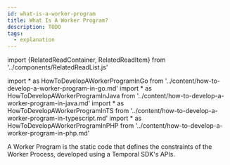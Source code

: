 ```yaml
---
id: what-is-a-worker-program
title: What Is A Worker Program?
description: TODO
tags:
  - explanation
---
```


import {RelatedReadContainer, RelatedReadItem} from '../components/RelatedReadList.js'

<!-- prettier-ignore -->
import * as HowToDevelopAWorkerProgramInGo from '../content/how-to-develop-a-worker-program-in-go.md'
import * as HowToDevelopAWorkerProgramInJava from '../content/how-to-develop-a-worker-program-in-java.md'
import * as HowToDevelopAWorkerProgramInTS from '../content/how-to-develop-a-worker-program-in-typescript.md'
import * as HowToDevelopAWorkerProgramInPHP from '../content/how-to-develop-a-worker-program-in-php.md'

A Worker Program is the static code that defines the constraints of the Worker Process, developed using a Temporal SDK's APIs.

<RelatedReadContainer>
  <RelatedReadItem page={HowToDevelopAWorkerProgramInGo} />
  <RelatedReadItem page={HowToDevelopAWorkerProgramInJava} />
  <RelatedReadItem page={HowToDevelopAWorkerProgramInPHP} />
  <RelatedReadItem page={HowToDevelopAWorkerProgramInTS} />
</RelatedReadContainer>
